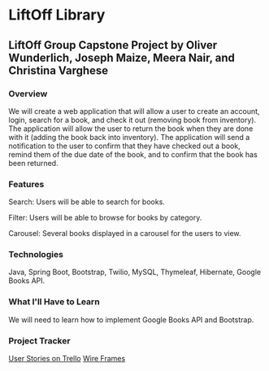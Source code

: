 # LiftOff Library 
## LiftOff Group Capstone Project by Oliver Wunderlich, Joseph Maize, Meera Nair, and Christina Varghese

### Overview
We will create a web application that will allow a user to create an account, login, search for a book, and check it out (removing book from inventory). The application will allow the user to return the book when they are done with it (adding the book back into inventory). The application will send a notification to the user to confirm that they have checked out a book, remind them of the due date of the book, and to confirm that the book has been returned. 

### Features

Search: Users will be able to search for books.

Filter: Users will be able to browse for books by category.

Carousel: Several books displayed in a carousel for the users to view.

### Technologies
Java, Spring Boot, Bootstrap, Twilio, MySQL, Thymeleaf, Hibernate, Google Books API.

### What I'll Have to Learn
We will need to learn how to implement Google Books API and Bootstrap.

### Project Tracker
[User Stories on Trello](https://trello.com/b/BSdWDdNq/liftoff)
[Wire Frames](https://miro.com/app/board/o9J_l3L3mmw=/?track=true&utm_source=notification&utm_medium=email&utm_campaign=approve-request&utm_content=go-to-miro)


